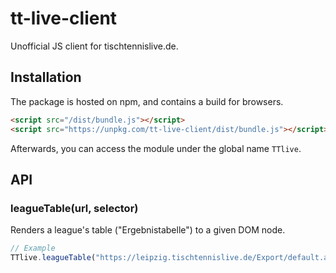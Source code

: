 # tt-live-client

Unofficial JS client for tischtennislive.de.

## Installation

The package is hosted on npm, and contains a build for browsers.

```html
<script src="/dist/bundle.js"></script>
<script src="https://unpkg.com/tt-live-client/dist/bundle.js"></script>
```

Afterwards, you can access the module under the global name `TTlive`.

## API

### leagueTable(url, selector)

Renders a league's table ("Ergebnistabelle") to a given DOM node.

```js
// Example
TTlive.leagueTable("https://leipzig.tischtennislive.de/Export/default.aspx?LigaID=10155&Format=XML&SportArt=96&Area=Tabelle", "#my-table");
```


